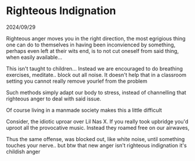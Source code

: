# Righteous Indignation

2024/09/29

Righteous anger moves you in the right direction, the most egrigious thing one can do to themselves in having been inconvienced by something, perhaps even left at their wits end, is to not cut oneself from said thing, when easily available...

This isn't taught to children... Instead we are encouraged to do breathing exercises, meditate.. block out all noise. It doesn't help that in a classroom setting you cannot really remove yourlef from the problem

Such methods simply adapt our body to stress, instead of channelling that righteous anger to deal with said issue.

Of course living in a manmade society makes this a little difficult

Consider, the idiotic uproar over Lil Nas X. If you really took upbridge you'd uproot all the provocative music. Instead they roamed free on our airwaves, 

Thus the same offense, was blocked out, like white noise, until something touches your nerve.. but btw that new anger isn't righteous indignation it's childish anger
